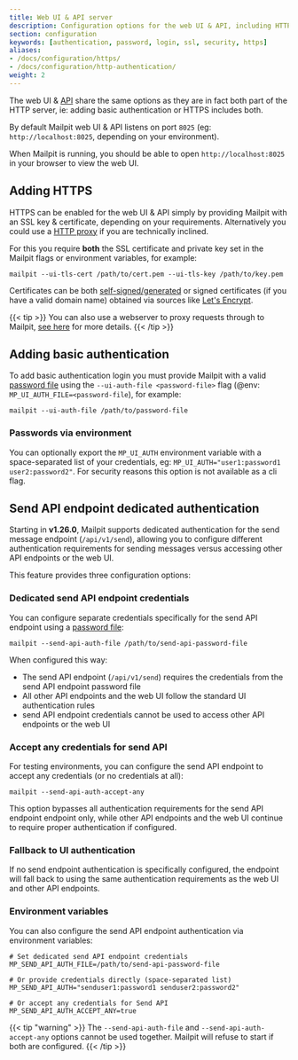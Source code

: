 ```yaml
---
title: Web UI & API server
description: Configuration options for the web UI & API, including HTTPS
section: configuration
keywords: [authentication, password, login, ssl, security, https]
aliases:
- /docs/configuration/https/
- /docs/configuration/http-authentication/
weight: 2
---
```


The web UI & [API](../../api-v1/) share the same options as they are in fact both part of the HTTP server, ie: adding basic authentication or HTTPS includes both. 

By default Mailpit web UI & API listens on port `8025` (eg: `http://localhost:8025`, depending on your environment).

When Mailpit is running, you should be able to open `http://localhost:8025` in your browser to view the web UI.

## Adding HTTPS

HTTPS can be enabled for the web UI & API simply by providing Mailpit with an SSL key & certificate, depending on your requirements. Alternatively you could use a [HTTP proxy](../proxy/) if you are technically inclined.

For this you require **both** the SSL certificate and private key set in the Mailpit flags or environment variables, for example:

```shell
mailpit --ui-tls-cert /path/to/cert.pem --ui-tls-key /path/to/key.pem 
```

Certificates can be both [self-signed/generated](../certificates/) or signed certificates (if you have a valid domain name) obtained via sources like [Let's Encrypt](https://letsencrypt.org/).

{{< tip >}}
You can also use a webserver to proxy requests through to Mailpit, [see here](../proxy/) for more details.
{{< /tip >}}


## Adding basic authentication

To add basic authentication login you must provide Mailpit with a valid [password file](../passwords/) using the `--ui-auth-file <password-file>` flag (@env: `MP_UI_AUTH_FILE=<password-file`), for example:


```shell
mailpit --ui-auth-file /path/to/password-file
```

### Passwords via environment

You can optionally export the `MP_UI_AUTH` environment variable with a space-separated list of your credentials, eg: `MP_UI_AUTH="user1:password1 user2:password2"`. For security reasons this option is not available as a cli flag.


## Send API endpoint dedicated authentication

Starting in **v1.26.0**, Mailpit supports dedicated authentication for the send message endpoint (`/api/v1/send`), allowing you to configure different authentication requirements for sending messages versus accessing other API endpoints or the web UI.

This feature provides three configuration options:


### Dedicated send API endpoint credentials

You can configure separate credentials specifically for the send API endpoint using a [password file](../passwords/):

```shell
mailpit --send-api-auth-file /path/to/send-api-password-file
```

When configured this way:
- The send API endpoint (`/api/v1/send`) requires the credentials from the send API endpoint password file
- All other API endpoints and the web UI follow the standard UI authentication rules
- send API endpoint credentials cannot be used to access other API endpoints or the web UI


### Accept any credentials for send API

For testing environments, you can configure the send API endpoint to accept any credentials (or no credentials at all):

```shell
mailpit --send-api-auth-accept-any
```

This option bypasses all authentication requirements for the send API endpoint endpoint only, while other API endpoints and the web UI continue to require proper authentication if configured.


### Fallback to UI authentication

If no send endpoint authentication is specifically configured, the endpoint will fall back to using the same authentication requirements as the web UI and other API endpoints.


### Environment variables

You can also configure the send API endpoint authentication via environment variables:

```shell
# Set dedicated send API endpoint credentials
MP_SEND_API_AUTH_FILE=/path/to/send-api-password-file
 
# Or provide credentials directly (space-separated list)
MP_SEND_API_AUTH="senduser1:password1 senduser2:password2"

# Or accept any credentials for Send API
MP_SEND_API_AUTH_ACCEPT_ANY=true
```

{{< tip "warning" >}}
The `--send-api-auth-file` and `--send-api-auth-accept-any` options cannot be used together. Mailpit will refuse to start if both are configured.
{{< /tip >}}
